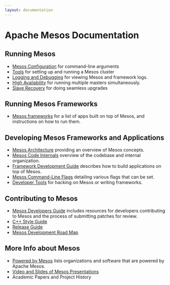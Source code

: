 ```yaml
---
layout: documentation
---
```


# Apache Mesos Documentation

## Running Mesos

* [Mesos Configuration](/documentation/latest/configuration/) for command-line arguments
* [Tools](/documentation/latest/tools/) for setting up and running a Mesos cluster
* [Logging and Debugging](/documentation/latest/logging-and-debugging/) for viewing Mesos and framework logs.
* [High Availability](/documentation/latest/high-availability/) for running multiple masters simultaneously.
* [Slave Recovery](/documentation/latest/slave-recovery/) for doing seamless upgrades

## Running Mesos Frameworks

 * [Mesos frameworks](/documentation/latest/mesos-frameworks/) for a list of apps built on top of Mesos, and instructions on how to run them.

## Developing Mesos Frameworks and Applications

* [Mesos Architecture](/documentation/latest/mesos-architecture/) providing an overview of Mesos concepts.
* [Mesos Code Internals](/documentation/latest/mesos-code-internals/) overview of the codebase and internal organization.
* [Framework Development Guide](/documentation/latest/app-framework-development-guide/) describes how to build applications on top of Mesos.
* [Mesos Command-Line Flags](/documentation/latest/configuration/) detailing various flags that can be set.
* [Developer Tools](/documentation/latest/tools/) for hacking on Mesos or writing frameworks.

## Contributing to Mesos

* [Mesos Developers Guide](/documentation/latest/mesos-developers-guide/) includes resources for developers contributing to Mesos and the process of submitting patches for review.
* [C++ Style Guide](/documentation/latest/mesos-c++-style-guide/)
* [Release Guide](/documentation/latest/release-guide/)
* [Mesos Development Road Map](/documentation/latest/mesos-roadmap/)

## More Info about Mesos

* [Powered by Mesos](/documentation/latest/powered-by-mesos/) lists organizations and software that are powered by Apache Mesos.
* [Video and Slides of Mesos Presentations](/documentation/latest/mesos-presentations/)
* Academic Papers and Project History
